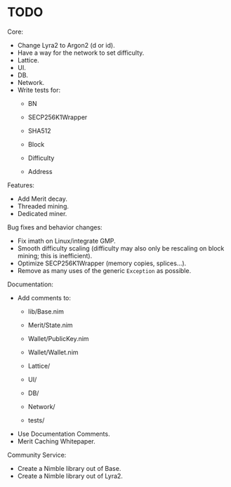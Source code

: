 # TODO

Core:
- Change Lyra2 to Argon2 (d or id).
- Have a way for the network to set difficulty.
- Lattice.
- UI.
- DB.
- Network.
- Write tests for:
    - BN
    - SECP256K1Wrapper
    - SHA512

    - Block
    - Difficulty

    - Address

Features:
- Add Merit decay.
- Threaded mining.
- Dedicated miner.

Bug fixes and behavior changes:
- Fix imath on Linux/integrate GMP.
- Smooth difficulty scaling (difficulty may also only be rescaling on block mining; this is inefficient).
- Optimize SECP256K1Wrapper (memory copies, splices...).
- Remove as many uses of the generic `Exception` as possible.

Documentation:
- Add comments to:
    - lib/Base.nim

    - Merit/State.nim

    - Wallet/PublicKey.nim
    - Wallet/Wallet.nim

    - Lattice/
    - UI/
    - DB/
    - Network/

    - tests/
- Use Documentation Comments.
- Merit Caching Whitepaper.

Community Service:
- Create a Nimble library out of Base.
- Create a Nimble library out of Lyra2.
